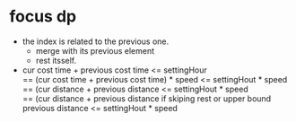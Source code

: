 # focus dp
*   the index is related to the previous one.<br>
    * merge with its previous element<br>
    * rest itsself.<br>
* cur cost time  + previous cost time <= settingHour<br>
    == (cur cost time + previous cost time) * speed <= settingHout * speed<br>
    == (cur distance + previous distance <= settingHout * speed<br>
    == (cur distance + previous distance if skiping rest or upper bound previous distance <= settingHout * speed<br>
